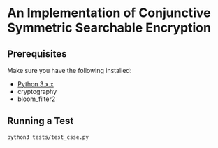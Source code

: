 # An Implementation of Conjunctive Symmetric Searchable Encryption #

## Prerequisites ##

Make sure you have the following installed:
 * [Python 3.x.x](https://www.python.org/downloads/release/python-350/)
 * cryptography
 * bloom_filter2

## Running a Test ##

	python3 tests/test_csse.py

